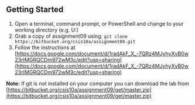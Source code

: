 ## Getting Started

1. Open a terminal, command prompt, or PowerShell and change to your working directory (e.g. U:)
2. Grab a copy of assignment09 using: `git clone https://bitbucket.org/csis10a/assignment09.git`
3. Follow the instructions at [https://docs.google.com/document/d/1radAkF_X_-7QRz4MJyhyXvB0w23rIMGRQCDm972wM3c/edit?usp=sharing](https://docs.google.com/document/d/1radAkF_X_-7QRz4MJyhyXvB0w23rIMGRQCDm972wM3c/edit?usp=sharing)

__Note:__ If git is not installed on your computer you can download the lab from [https://bitbucket.org/csis10a/assignment09/get/master.zip](https://bitbucket.org/csis10a/assignment09/get/master.zip)
